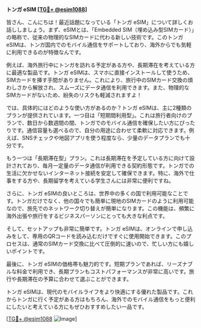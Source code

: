 **トンガ eSIM [[TG💪+ @esim1088](https://t.me/s/esim1088)]**

皆さん、こんにちは！最近話題になっている「トンガ eSIM」について詳しくお話ししましょう。まず、eSIMとは、「Embedded SIM（埋め込み型SIMカード）」の略称で、従来の物理的なSIMカードに代わる新しい技術です。このトンガ eSIMは、トンガ国内でのモバイル通信をサポートしており、海外からでも気軽に利用できるのが特徴なんです。

例えば、海外旅行中にトンガを訪れる予定がある方や、長期滞在を考えている方に最適な製品です。トンガ eSIMは、スマホに直接インストールして使うため、SIMカードを挿す手間がありません。これにより、旅行中のSIMカード交換の煩わしさから解放され、スムーズにデータ通信を利用できます。また、物理的なSIMカードがないため、紛失のリスクも軽減されますよ！

では、具体的にはどのような使い方があるのか？トンガ eSIMは、主に2種類のプランが提供されています。一つ目は「短期間利用型」。これは旅行者向けのプランで、数日から数週間の間、トンガでのモバイル通信を確保したい方にぴったりです。通信容量も選べるので、自分の用途に合わせて柔軟に対応できます。例えば、SNSチェックや地図アプリを使う程度なら、少量のデータプランでも十分です。

もう一つは「長期滞在型」プラン。これは長期滞在を予定している方に向けて設計されており、毎月一定量のデータ通信が利用できる契約形態です。トンガでの生活に欠かせないインターネット接続を安定して確保できます。特に、海外で仕事をする方や、長期留学を考えている学生さんには非常に便利ですね。

さらに、トンガ eSIMの良いところは、世界中の多くの国で利用可能なことです。トンガだけでなく、他の国々でも簡単に現地のSIMカードのように利用可能なので、旅先でのネットワーク切り替えが簡単になります。この機能は、頻繁に海外出張や旅行をするビジネスパーソンにとっても大きな利点です。

そして、セットアップも非常に簡単です。トンガ eSIMは、オンラインで申し込みをして、専用のQRコードを読み込むだけですぐに使用開始できます。このプロセスは、通常のSIMカード交換に比べて圧倒的に速いので、忙しい方にも嬉しいポイントです。

最後に、トンガ eSIMの価格帯も魅力的です。短期プランであれば、リーズナブルな料金で利用でき、長期プランもコストパフォーマンスが非常に高いです。旅行や長期滞在の予算に合わせて選ぶことができます。

トンガ eSIMは、現代のモバイルライフをより快適にする優れた製品です。これからトンガに行く予定がある方はもちろん、海外でのモバイル通信をもっと便利にしたいと考えている方にもぜひおすすめしたい一品です。

[[TG💪+ @esim1088](https://t.me/s/esim1088) ![Image](https://i.postimg.cc/Y0z9fWf4/image.png)]